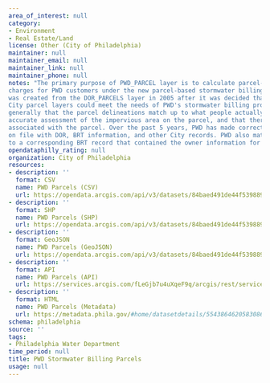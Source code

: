 ```yaml
---
area_of_interest: null
category:
- Environment
- Real Estate/Land 
license: Other (City of Philadelphia)
maintainer: null
maintainer_email: null
maintainer_link: null
maintainer_phone: null
notes: "The primary purpose of PWD_PARCEL layer is to calculate parcel-based stormwater
charges for PWD customers under the new parcel-based stormwater billing program. The layer
was created from the DOR_PARCELS layer in 2005 after it was decided that none of the other
City parcel layers could meet the needs of PWD's stormwater billing program. Those needs are
generally that the parcel delineations match up to what people actually own, that there is an
accurate assessment of the impervious area on the parcel, and that there is owner information
associated with the parcel. Over the past 5 years, PWD has made corrections based off deeds
on file with DOR, BRT information, and other City records. PWD also matched up each DOR parcel
to a corresponding BRT record that contained the owner information for that parcel."
opendataphilly_rating: null
organization: City of Philadelphia
resources:
- description: ''
  format: CSV
  name: PWD Parcels (CSV)
  url: https://opendata.arcgis.com/api/v3/datasets/84baed491de44f539889f2af178ad85c_0/downloads/data?format=csv&spatialRefId=4326&where=1%3D1
- description: ''
  format: SHP
  name: PWD Parcels (SHP)
  url: https://opendata.arcgis.com/api/v3/datasets/84baed491de44f539889f2af178ad85c_0/downloads/data?format=shp&spatialRefId=4326&where=1%3D1
- description: ''
  format: GeoJSON
  name: PWD Parcels (GeoJSON)
  url: https://opendata.arcgis.com/api/v3/datasets/84baed491de44f539889f2af178ad85c_0/downloads/data?format=geojson&spatialRefId=4326&where=1%3D1
- description: ''
  format: API
  name: PWD Parcels (API)
  url: https://services.arcgis.com/fLeGjb7u4uXqeF9q/arcgis/rest/services/PWD_PARCELS/FeatureServer/0/query?outFields=*&where=1%3D1
- description: ''
  format: HTML
  name: PWD Parcels (Metadata)
  url: https://metadata.phila.gov/#home/datasetdetails/5543864620583086178c4e7a/representationdetails/55438a829b989a05172d0cfa/
schema: philadelphia
source: ''
tags:
- Philadelphia Water Department
time_period: null
title: PWD Stormwater Billing Parcels
usage: null
---
```

